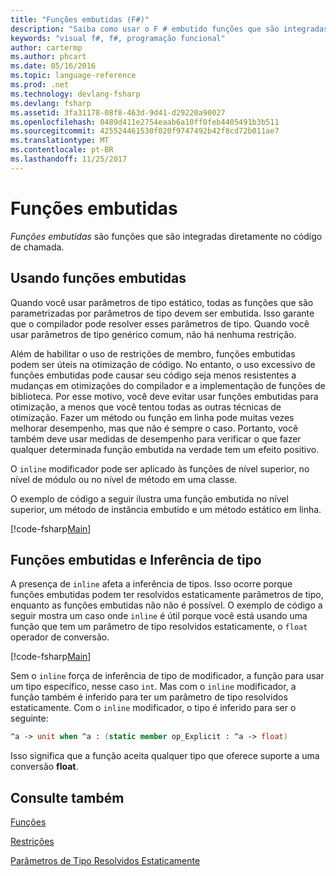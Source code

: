 ```yaml
---
title: "Funções embutidas (F#)"
description: "Saiba como usar o F # embutido funções que são integradas diretamente no código de chamada."
keywords: "visual f#, f#, programação funcional"
author: cartermp
ms.author: phcart
ms.date: 05/16/2016
ms.topic: language-reference
ms.prod: .net
ms.technology: devlang-fsharp
ms.devlang: fsharp
ms.assetid: 3fa31178-08f8-463d-9d41-d29220a90027
ms.openlocfilehash: 0489d411e2754eaab6a10ff0feb4405491b3b511
ms.sourcegitcommit: 425524461530f020f9747492b42f8cd72b011ae7
ms.translationtype: MT
ms.contentlocale: pt-BR
ms.lasthandoff: 11/25/2017
---
```

# <a name="inline-functions"></a>Funções embutidas

*Funções embutidas* são funções que são integradas diretamente no código de chamada.


## <a name="using-inline-functions"></a>Usando funções embutidas
Quando você usar parâmetros de tipo estático, todas as funções que são parametrizadas por parâmetros de tipo devem ser embutida. Isso garante que o compilador pode resolver esses parâmetros de tipo. Quando você usar parâmetros de tipo genérico comum, não há nenhuma restrição.

Além de habilitar o uso de restrições de membro, funções embutidas podem ser úteis na otimização de código. No entanto, o uso excessivo de funções embutidas pode causar seu código seja menos resistentes a mudanças em otimizações do compilador e a implementação de funções de biblioteca. Por esse motivo, você deve evitar usar funções embutidas para otimização, a menos que você tentou todas as outras técnicas de otimização. Fazer um método ou função em linha pode muitas vezes melhorar desempenho, mas que não é sempre o caso. Portanto, você também deve usar medidas de desempenho para verificar o que fazer qualquer determinada função embutida na verdade tem um efeito positivo.

O `inline` modificador pode ser aplicado às funções de nível superior, no nível de módulo ou no nível de método em uma classe.

O exemplo de código a seguir ilustra uma função embutida no nível superior, um método de instância embutido e um método estático em linha.

[!code-fsharp[Main](../../../../samples/snippets/fsharp/lang-ref-3/snippet201.fs)]
    
## <a name="inline-functions-and-type-inference"></a>Funções embutidas e Inferência de tipo
A presença de `inline` afeta a inferência de tipos. Isso ocorre porque funções embutidas podem ter resolvidos estaticamente parâmetros de tipo, enquanto as funções embutidas não não é possível. O exemplo de código a seguir mostra um caso onde `inline` é útil porque você está usando uma função que tem um parâmetro de tipo resolvidos estaticamente, o `float` operador de conversão.

[!code-fsharp[Main](../../../../samples/snippets/fsharp/lang-ref-3/snippet202.fs)]

Sem o `inline` força de inferência de tipo de modificador, a função para usar um tipo específico, nesse caso `int`. Mas com o `inline` modificador, a função também é inferido para ter um parâmetro de tipo resolvidos estaticamente. Com o `inline` modificador, o tipo é inferido para ser o seguinte:

```fsharp
^a -> unit when ^a : (static member op_Explicit : ^a -> float)
```

Isso significa que a função aceita qualquer tipo que oferece suporte a uma conversão **float**.


## <a name="see-also"></a>Consulte também
[Funções](index.md)

[Restrições](../generics/constraints.md)

[Parâmetros de Tipo Resolvidos Estaticamente](../generics/statically-resolved-type-parameters.md)

